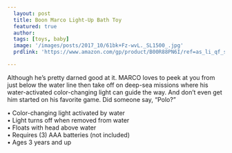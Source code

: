 ```yaml
---
  layout: post
  title: Boon Marco Light-Up Bath Toy
  featured: true
  author: 
  tags: [toys, baby]
  image: '/images/posts/2017_10/61bk+Fz-wvL._SL1500_.jpg'
  prdlink: 'https://www.amazon.com/gp/product/B00R88PN6I/ref=as_li_qf_sp_asin_il_tl?ie=UTF8&tag=ehdwhqkr-20&camp=1789&creative=9325&linkCode=as2&creativeASIN=B00R88PN6I&linkId=cb5d4da0cf0ed9cc7dc44a852fbdea8e'

---
```


Although he’s pretty darned good at it. MARCO loves to peek at you from just below the water line then take off on deep-sea missions where his water-activated color-changing light can guide the way. And don’t even get him started on his favorite game. Did someone say, “Polo?”
<br>

• Color-changing light activated by water<br>
• Light turns off when removed from water<br>
• Floats with head above water<br>
• Requires (3) AAA batteries (not included)<br>
• Ages 3 years and up<br>